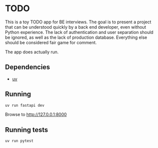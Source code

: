 # TODO

This is a toy TODO app for BE interviews.  The goal is to present a project that can be understood quickly by a back
end developer, even without Python experience.  The lack of authentication and user separation should be ignored, as
well as the lack of production database.  Everything else should be considered fair game for comment.

The app does actually run.

## Dependencies

- [uv](https://docs.astral.sh/uv/)

## Running

```sh
uv run fastapi dev
```

Browse to http://127.0.0.1:8000

## Running tests

```sh
uv run pytest
```
